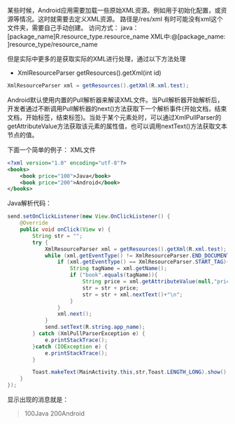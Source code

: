 某些时候，Android应用需要加载一些原始XML资源。例如用于初始化配置，或资源等情况。这时就需要去定义XML资源。
路径是/res/xml 有时可能没有xml这个文件夹，需要自己手动创建。
访问方式：
java：[package_name]R.resource_type.resource_name
XML中:@[package_name: ]resource_type/resource_name

但是实际中更多的是获取实际的XML进行处理，通过以下方法处理
- XmlResourceParser getResources().getXml(int id)
```java
XmlResourceParser xml = getResources().getXml(R.xml.test);
```

Android默认使用内置的Pull解析器来解读XML文件。当Pull解析器开始解析后，开发者通过不断调用Pull解析器的next()方法获取下一个解析事件(开始文档，结束文档，开始标签，结束标签)。当处于某个元素处时，可以通过XmlPullParser的getAttributeValue方法获取该元素的属性值，也可以调用nextText()方法获取文本节点的值。

下面一个简单的例子：
XML文件
```xml
<?xml version="1.0" encoding="utf-8"?>
<books>
    <book price="100">Java</book>
    <book price="200">Android</book>
</books>
```

Java解析代码：
```java
send.setOnClickListener(new View.OnClickListener() {
    @Override
    public void onClick(View v) {
        String str = "";
        try {
            XmlResourceParser xml = getResources().getXml(R.xml.test);
            while (xml.getEventType() != XmlResourceParser.END_DOCUMENT){//没有到文档结尾
                if (xml.getEventType() == XmlResourceParser.START_TAG){//遇到开始标签
                    String tagName = xml.getName();
                    if ("book".equals(tagName)){
                        String price = xml.getAttributeValue(null,"price");
                        str = str + price;
                        str = str + xml.nextText()+"\n";
                    }
                }
                xml.next();
            }
            send.setText(R.string.app_name);
        } catch (XmlPullParserException e) {
            e.printStackTrace();
        }catch (IOException e) {
            e.printStackTrace();
        }

        Toast.makeText(MainActivity.this,str,Toast.LENGTH_LONG).show();
    }
});
```

显示出现的消息就是：
> 100Java
200Android